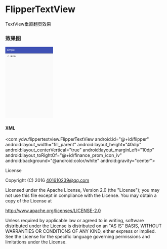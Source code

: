 # FlipperTextView
TextView垂直翻页效果


### 效果图

<img src="/1.gif" style="width: 30%;">

#### XML
 <com.ydw.flippertextview.FlipperTextView
			android:id="@+id/flipper"
			android:layout_width="fill_parent"
			android:layout_height="40dip"
			android:layout_centerVertical="true"
			android:layout_marginLeft="10dp"
			android:layout_toRightOf="@+id/finance_prom_icon_iv"
			android:background="@android:color/white"
			android:gravity="center">



License

Copyright (C) 2016 401610239@qq.com

Licensed under the Apache License, Version 2.0 (the "License");
you may not use this file except in compliance with the License.
You may obtain a copy of the License at

http://www.apache.org/licenses/LICENSE-2.0

Unless required by applicable law or agreed to in writing, software
distributed under the License is distributed on an "AS IS" BASIS,
WITHOUT WARRANTIES OR CONDITIONS OF ANY KIND, either express or implied.
See the License for the specific language governing permissions and
limitations under the License.
